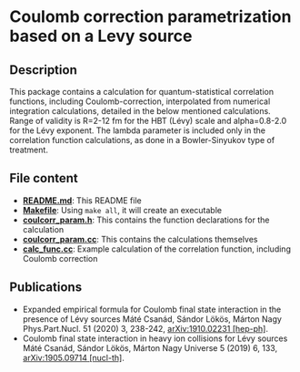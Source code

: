 # Coulomb correction parametrization based on a Levy source

## Description
This package contains a calculation for quantum-statistical correlation functions, including Coulomb-correction, interpolated from numerical integration calculations, detailed in the below mentioned calculations. Range of validity is R=2-12 fm for the HBT (Lévy) scale and alpha=0.8-2.0 for the Lévy exponent. The lambda parameter is included only in the correlation function calculations, as done in a Bowler-Sinyukov type of treatment.

## File content
- [**README.md**](https://github.com/csanadm/coulcorrlevyparam/blob/master/README.md): This README file
- [**Makefile**](https://github.com/csanadm/coulcorrlevyparam/blob/main/Makefile): Using `make all`, it will create an executable
- [**coulcorr_param.h**](https://github.com/csanadm/coulcorrlevyparam/blob/main/coulcorr_param.h): This contains the function declarations for the calculation
- [**coulcorr_param.cc**](https://github.com/csanadm/coulcorrlevyparam/blob/main/coulcorr_param.cc): This contains the calculations themselves
- [**calc_func.cc**](https://github.com/csanadm/coulcorrlevyparam/blob/main/calc_func.cc): Example calculation of the correlation function, including Coulomb correction

## Publications
- Expanded empirical formula for Coulomb final state interaction in the presence of Lévy sources
Máté Csanád, Sándor Lökös, Márton Nagy
Phys.Part.Nucl. 51 (2020) 3, 238-242, [arXiv:1910.02231 [hep-ph]](https://arxiv.org/abs/1910.02231).
- Coulomb final state interaction in heavy ion collisions for Lévy sources
Máté Csanád, Sándor Lökös, Márton Nagy
Universe 5 (2019) 6, 133, [arXiv:1905.09714 [nucl-th]](https://arxiv.org/abs/1905.09714).

